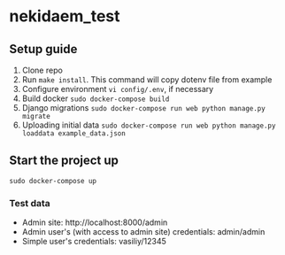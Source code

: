 # nekidaem_test
## Setup guide
1. Clone repo
2. Run `make install`. This command will copy dotenv file from example
3. Configure environment  `vi config/.env`, if necessary
4. Build docker `sudo docker-compose build`
5. Django migrations `sudo docker-compose run web python manage.py migrate`
6. Uploading initial data `sudo docker-compose run web python manage.py loaddata example_data.json`

## Start the project up
 ```
 sudo docker-compose up
 ```
### Test data
- Admin site: http://localhost:8000/admin
- Admin user's (with access to admin site) credentials: admin/admin 
- Simple user's credentials: vasiliy/12345
